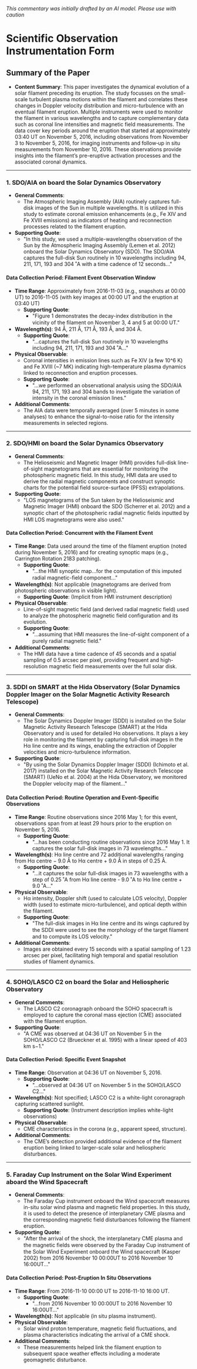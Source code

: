 _This commentary was initially drafted by an AI model. Please use with caution_

# Scientific Observation Instrumentation Form

## Summary of the Paper
- **Content Summary**: This paper investigates the dynamical evolution of a solar filament preceding its eruption. The study focusses on the small-scale turbulent plasma motions within the filament and correlates these changes in Doppler velocity distribution and micro-turbulence with an eventual filament eruption. Multiple instruments were used to monitor the filament in various wavelengths and to capture complementary data such as coronal line intensities and magnetic field measurements. The data cover key periods around the eruption that started at approximately 03:40 UT on November 5, 2016, including observations from November 3 to November 5, 2016, for imaging instruments and follow‐up in situ measurements from November 10, 2016. These observations provide insights into the filament’s pre-eruptive activation processes and the associated coronal dynamics.

---

### 1. SDO/AIA on board the Solar Dynamics Observatory
- **General Comments**:
   - The Atmospheric Imaging Assembly (AIA) routinely captures full-disk images of the Sun in multiple wavelengths. It is utilized in this study to estimate coronal emission enhancements (e.g., Fe XIV and Fe XVIII emissions) as indicators of heating and reconnection processes related to the filament eruption.
- **Supporting Quote**: 
   - "In this study, we used a multiple-wavelengths observation of the Sun by the Atmospheric Imaging Assembly (Lemen et al. 2012) onboard the Solar Dynamics Observatory (SDO). The SDO/AIA captures the full-disk Sun routinely in 10 wavelengths including 94, 211, 171, 193 and 304 ˚A with a time cadence of 12 seconds..."
  
#### Data Collection Period: Filament Event Observation Window
- **Time Range**: Approximately from 2016-11-03 (e.g., snapshots at 00:00 UT) to 2016-11-05 (with key images at 00:00 UT and the eruption at 03:40 UT)
   - **Supporting Quote**:
      - "Figure 1 demonstrates the decay-index distribution in the vicinity of the ﬁlament on November 3, 4 and 5 at 00:00 UT."
- **Wavelength(s)**: 94 Å, 211 Å, 171 Å, 193 Å, and 304 Å.
   - **Supporting Quote**:
      - "…captures the full-disk Sun routinely in 10 wavelengths including 94, 211, 171, 193 and 304 ˚A…"
- **Physical Observable**: 
   - Coronal intensities in emission lines such as Fe XIV (a few 10^6 K) and Fe XVIII (~7 MK) indicating high-temperature plasma dynamics linked to reconnection and eruption processes.
   - **Supporting Quote**:
      - "…we performed an observational analysis using the SDO/AIA 94, 211, 171, 193 and 304 bands to investigate the variation of intensity in the coronal emission lines."
- **Additional Comments**: 
   - The AIA data were temporally averaged (over 5 minutes in some analyses) to enhance the signal-to-noise ratio for the intensity measurements in selected regions.

---

### 2. SDO/HMI on board the Solar Dynamics Observatory
- **General Comments**:
   - The Helioseismic and Magnetic Imager (HMI) provides full-disk line-of-sight magnetograms that are essential for monitoring the photospheric magnetic field. In this study, HMI data are used to derive the radial magnetic components and construct synoptic charts for the potential field source-surface (PFSS) extrapolations.
- **Supporting Quote**:
   - "LOS magnetograms of the Sun taken by the Helioseismic and Magnetic Imager (HMI) onboard the SDO (Scherrer et al. 2012) and a synoptic chart of the photospheric radial magnetic ﬁelds inputted by HMI LOS magnetograms were also used."
  
#### Data Collection Period: Concurrent with the Filament Event
- **Time Range**: Data used around the time of the filament eruption (noted during November 5, 2016) and for creating synoptic maps (e.g., Carrington Rotation 2183 patching).
   - **Supporting Quote**:
      - "…the HMI synoptic map…for the computation of this imputed radial magnetic-ﬁeld component..."
- **Wavelength(s)**: Not applicable (magnetograms are derived from photospheric observations in visible light).
   - **Supporting Quote**: (Implicit from HMI instrument description)
- **Physical Observable**: 
   - Line-of-sight magnetic field (and derived radial magnetic field) used to analyze the photospheric magnetic field configuration and its evolution.
   - **Supporting Quote**:
      - "…assuming that HMI measures the line-of-sight component of a purely radial magnetic ﬁeld."
- **Additional Comments**:
   - The HMI data have a time cadence of 45 seconds and a spatial sampling of 0.5 arcsec per pixel, providing frequent and high-resolution magnetic field measurements over the full solar disk.

---

### 3. SDDI on SMART at the Hida Observatory (Solar Dynamics Doppler Imager on the Solar Magnetic Activity Research Telescope)
- **General Comments**:
   - The Solar Dynamics Doppler Imager (SDDI) is installed on the Solar Magnetic Activity Research Telescope (SMART) at the Hida Observatory and is used for detailed Hα observations. It plays a key role in monitoring the filament by capturing full-disk images in the Hα line centre and its wings, enabling the extraction of Doppler velocities and micro-turbulence information.
- **Supporting Quote**:
   - "By using the Solar Dynamics Doppler Imager (SDDI) (Ichimoto et al. 2017) installed on the Solar Magnetic Activity Research Telescope (SMART) (UeNo et al. 2004) at the Hida Observatory, we monitored the Doppler velocity map of the ﬁlament..."
  
#### Data Collection Period: Routine Operation and Event-Specific Observations
- **Time Range**: Routine observations since 2016 May 1; for this event, observations span from at least 29 hours prior to the eruption on November 5, 2016.
   - **Supporting Quote**:
      - "…has been conducting routine observations since 2016 May 1. It captures the solar full-disk images in 73 wavelengths…"
- **Wavelength(s)**: Hα line centre and 72 additional wavelengths ranging from Hα centre − 9.0 Å to Hα centre + 9.0 Å in steps of 0.25 Å.
   - **Supporting Quote**:
      - "…it captures the solar full-disk images in 73 wavelengths with a step of 0.25 ˚A from Hα line centre - 9.0 ˚A to Hα line centre + 9.0 ˚A…"
- **Physical Observable**: 
   - Hα intensity, Doppler shift (used to calculate LOS velocity), Doppler width (used to estimate micro-turbulence), and optical depth within the filament.
   - **Supporting Quote**:
      - "The full-disk images in Hα line centre and its wings captured by the SDDI were used to see the morphology of the target ﬁlament and to compute its LOS velocity."
- **Additional Comments**:
   - Images are obtained every 15 seconds with a spatial sampling of 1.23 arcsec per pixel, facilitating high temporal and spatial resolution studies of filament dynamics.

---

### 4. SOHO/LASCO C2 on board the Solar and Heliospheric Observatory
- **General Comments**:
   - The LASCO C2 coronagraph onboard the SOHO spacecraft is employed to capture the coronal mass ejection (CME) associated with the filament eruption.
- **Supporting Quote**:
   - "A CME was observed at 04:36 UT on November 5 in the SOHO/LASCO C2 (Brueckner et al. 1995) with a linear speed of 403 km s−1."
  
#### Data Collection Period: Specific Event Snapshot
- **Time Range**: Observation at 04:36 UT on November 5, 2016.
   - **Supporting Quote**:
      - "…observed at 04:36 UT on November 5 in the SOHO/LASCO C2..."
- **Wavelength(s)**: Not specified; LASCO C2 is a white-light coronagraph capturing scattered sunlight.
   - **Supporting Quote**: (Instrument description implies white-light observations)
- **Physical Observable**:
   - CME characteristics in the corona (e.g., apparent speed, structure).
- **Additional Comments**:
   - The CME’s detection provided additional evidence of the filament eruption being linked to larger-scale solar and heliospheric disturbances.

---

### 5. Faraday Cup Instrument on the Solar Wind Experiment aboard the Wind Spacecraft
- **General Comments**:
   - The Faraday Cup instrument onboard the Wind spacecraft measures in-situ solar wind plasma and magnetic field properties. In this study, it is used to detect the presence of interplanetary CME plasma and the corresponding magnetic field disturbances following the filament eruption.
- **Supporting Quote**:
   - "After the arrival of the shock, the interplanetary CME plasma and the magnetic ﬁelds were observed by the Faraday Cup instrument of the Solar Wind Experiment onboard the Wind spacecraft (Kasper 2002) from 2016 November 10 00:00UT to 2016 November 10 16:00UT..."
  
#### Data Collection Period: Post-Eruption In Situ Observations
- **Time Range**: From 2016-11-10 00:00 UT to 2016-11-10 16:00 UT.
   - **Supporting Quote**:
      - "…from 2016 November 10 00:00UT to 2016 November 10 16:00UT..."
- **Wavelength(s)**: Not applicable (in situ plasma instrument).
- **Physical Observable**:
   - Solar wind proton temperature, magnetic field fluctuations, and plasma characteristics indicating the arrival of a CME shock.
- **Additional Comments**:
   - These measurements helped link the filament eruption to subsequent space weather effects including a moderate geomagnetic disturbance.
